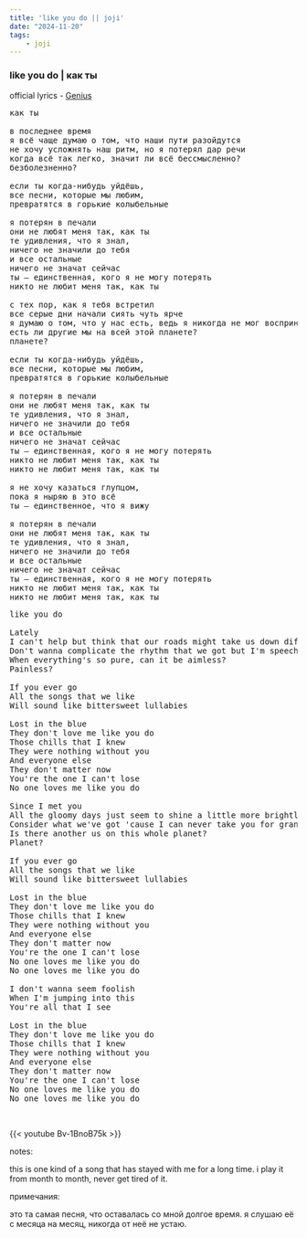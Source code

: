 ```yaml
---
title: 'like you do || joji'
date: "2024-11-20"
tags:
    - joji
---
```


### like you do | как ты

official lyrics - [Genius](https://genius.com/Joji-like-you-do-lyrics)

<pre id="column2">
как ты

в последнее время
я всё чаще думаю о том, что наши пути разойдутся
не хочу усложнять наш ритм, но я потерял дар речи
когда всё так легко, значит ли всё бессмысленно? 
безболезненно?

если ты когда-нибудь уйдёшь,
все песни, которые мы любим,
превратятся в горькие колыбельные

я потерян в печали
они не любят меня так, как ты
те удивления, что я знал,
ничего не значили до тебя
и все остальные 
ничего не значат сейчас
ты — единственная, кого я не могу потерять
никто не любит меня так, как ты

с тех пор, как я тебя встретил
все серые дни начали сиять чуть ярче
я думаю о том, что у нас есть, ведь я никогда не мог воспринимать тебя как должное
есть ли другие мы на всей этой планете?
планете?

если ты когда-нибудь уйдёшь,
все песни, которые мы любим,
превратятся в горькие колыбельные

я потерян в печали
они не любят меня так, как ты
те удивления, что я знал,
ничего не значили до тебя
и все остальные 
ничего не значат сейчас
ты — единственная, кого я не могу потерять
никто не любит меня так, как ты
никто не любит меня так, как ты

я не хочу казаться глупцом,
пока я ныряю в это всё
ты — единственное, что я вижу

я потерян в печали
они не любят меня так, как ты
те удивления, что я знал,
ничего не значили до тебя
и все остальные 
ничего не значат сейчас
ты — единственная, кого я не могу потерять
никто не любит меня так, как ты
никто не любит меня так, как ты
</pre>

<pre id="column1">
like you do

Lately
I can't help but think that our roads might take us down different phases
Don't wanna complicate the rhythm that we got but I'm speechless
When everything's so pure, can it be aimless?
Painless?

If you ever go
All the songs that we like
Will sound like bittersweet lullabies

Lost in the blue
They don't love me like you do
Those chills that I knew
They were nothing without you
And everyone else
They don't matter now
You're the one I can't lose
No one loves me like you do

Since I met you
All the gloomy days just seem to shine a little more brightly
Consider what we've got 'cause I can never take you for granted
Is there another us on this whole planet?
Planet?

If you ever go
All the songs that we like
Will sound like bittersweet lullabies

Lost in the blue
They don't love me like you do
Those chills that I knew
They were nothing without you
And everyone else
They don't matter now
You're the one I can't lose
No one loves me like you do
No one loves me like you do

I don't wanna seem foolish
When I'm jumping into this
You're all that I see

Lost in the blue
They don't love me like you do
Those chills that I knew
They were nothing without you
And everyone else
They don't matter now
You're the one I can't lose
No one loves me like you do
No one loves me like you do
</pre>

<br>

{{< youtube Bv-1BnoB75k >}}

notes:

this is one kind of a song that has stayed with me for a long time. i play it from month to month, never get tired of it.

примечания:

это та самая песня, что оставалась со мной долгое время. я слушаю её с месяца на месяц, никогда от неё не устаю.